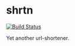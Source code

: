 shrtn
=====

[![Build Status](http://ci.faerevaag.no/buildStatus/icon?job=shrtn)](http://ci.faerevaag.no/buildStatus/icon?job=shrtn)

Yet another url-shortener.
